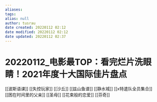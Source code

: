 ```yaml
---
aliases: 
tags:
alias: null
author: tusrau
date created: 20220112 02:12
date modified: 20220112 02:12
date updated: 20220112 02:37
---
```


# 20220112_电影最TOP：看完烂片洗眼睛！2021年度十大国际佳片盘点

[[波斯语课]]
[[失控玩家]]
[[沙丘]]
[[兹山鱼谱]]
[[静水城]]
[[x特遣队全员集合]]
[[困在时间里的父亲]]
[[圣母]]
[[花束般的恋爱]]
[[芬奇]]
